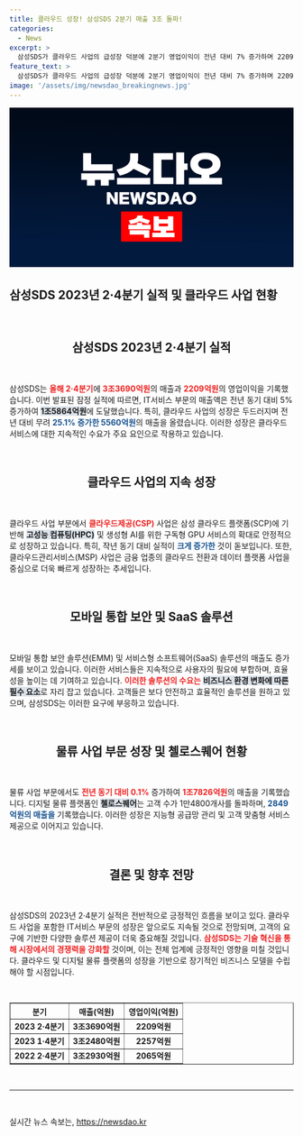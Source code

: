 ```yaml
---
title: 클라우드 성장! 삼성SDS 2분기 매출 3조 돌파!
categories:
  - News
excerpt: >
  삼성SDS가 클라우드 사업의 급성장 덕분에 2분기 영업이익이 전년 대비 7% 증가하며 2209억원을 기록했습니다. 특히 클라우드 매출은 25.1% 상승하며, 첼로스퀘어 가입사도 1만4800곳을 넘어서 눈길을 끌고 있습니다!
feature_text: >
  삼성SDS가 클라우드 사업의 급성장 덕분에 2분기 영업이익이 전년 대비 7% 증가하며 2209억원을 기록했습니다. 특히 클라우드 매출은 25.1% 상승하며, 첼로스퀘어 가입사도 1만4800곳을 넘어서 눈길을 끌고 있습니다!
image: '/assets/img/newsdao_breakingnews.jpg'
---
```


<p><img src="/assets/img/newsdao_breakingnews.jpg" alt="koreaapp 속보" /></p>

<h2 data-ke-size="size26">삼성SDS 2023년 2·4분기 실적 및 클라우드 사업 현황</h2>

<p data-ke-size="size16">&nbsp;</p>

<p><center>
    <h2>삼성SDS 2023년 2·4분기 실적</h2>
</center></p>

<p data-ke-size="size16">&nbsp;</p>

<p>삼성SDS는 <b><span style="color: #ee2323;">올해 2·4분기</span></b>에 <b><span style="color: #ee2323;">3조3690억원</span></b>의 매출과 <b><span style="color: #ee2323;">2209억원</span></b>의 영업이익을 기록했습니다. 이번 발표된 잠정 실적에 따르면, IT서비스 부문의 매출액은 전년 동기 대비 5% 증가하여 <b><span style="background-color: #21538527;">1조5864억원</span></b>에 도달했습니다. 특히, 클라우드 사업의 성장은 두드러지며 전년 대비 무려 <b><span style="color: #1a5490;">25.1% 증가한 5560억원</span></b>의 매출을 올렸습니다. 이러한 성장은 클라우드 서비스에 대한 지속적인 수요가 주요 요인으로 작용하고 있습니다.</p>

<p data-ke-size="size16">&nbsp;</p>

<p><center>
    <h2>클라우드 사업의 지속 성장</h2>
</center></p>

<p data-ke-size="size16">&nbsp;</p>

<p>클라우드 사업 부분에서 <b><span style="color: #ee2323;">클라우드제공(CSP)</span></b> 사업은 삼성 클라우드 플랫폼(SCP)에 기반해 <b><span style="background-color: #21538527;">고성능 컴퓨팅(HPC)</span></b> 및 생성형 AI를 위한 구독형 GPU 서비스의 확대로 안정적으로 성장하고 있습니다. 특히, 작년 동기 대비 실적이 <b><span style="color: #1a5490;">크게 증가한</span></b> 것이 돋보입니다. 또한, 클라우드관리서비스(MSP) 사업은 금융 업종의 클라우드 전환과 데이터 플랫폼 사업을 중심으로 더욱 빠르게 성장하는 추세입니다. </p>

<p data-ke-size="size16">&nbsp;</p>

<p><center>
    <h2>모바일 통합 보안 및 SaaS 솔루션</h2>
</center></p>

<p data-ke-size="size16">&nbsp;</p>

<p>모바일 통합 보안 솔루션(EMM) 및 서비스형 소프트웨어(SaaS) 솔루션의 매출도 증가세를 보이고 있습니다. 이러한 서비스들은 지속적으로 사용자의 필요에 부합하며, 효율성을 높이는 데 기여하고 있습니다. <b><span style="color: #ee2323;">이러한 솔루션의 수요는</span></b> <b><span style="background-color: #21538527;">비즈니스 환경 변화에 따른 필수 요소</span></b>로 자리 잡고 있습니다. 고객들은 보다 안전하고 효율적인 솔루션을 원하고 있으며, 삼성SDS는 이러한 요구에 부응하고 있습니다.</p>

<p data-ke-size="size16">&nbsp;</p>

<p><center>
    <h2>물류 사업 부문 성장 및 첼로스퀘어 현황</h2>
</center></p>

<p data-ke-size="size16">&nbsp;</p>

<p>물류 사업 부문에서도 <b><span style="color: #ee2323;">전년 동기 대비 0.1%</span></b> 증가하여 <b><span style="color: #ee2323;">1조7826억원</span></b>의 매출을 기록했습니다. 디지털 물류 플랫폼인 <b><span style="background-color: #21538527;">첼로스퀘어</span></b>는 고객 수가 1만4800개사를 돌파하며, <b><span style="color: #1a5490;">2849억원의 매출을</span></b> 기록했습니다. 이러한 성장은 지능형 공급망 관리 및 고객 맞춤형 서비스 제공으로 이어지고 있습니다.</p>

<p data-ke-size="size16">&nbsp;</p>

<p><center>
    <h2>결론 및 향후 전망</h2>
</center></p>

<p data-ke-size="size16">&nbsp;</p>

<p>삼성SDS의 2023년 2·4분기 실적은 전반적으로 긍정적인 흐름을 보이고 있다. 클라우드 사업을 포함한 IT서비스 부문의 성장은 앞으로도 지속될 것으로 전망되며, 고객의 요구에 기반한 다양한 솔루션 제공이 더욱 중요해질 것입니다. <b><span style="color: #ee2323;">삼성SDS는 기술 혁신을 통해 시장에서의 경쟁력을 강화할</span></b> 것이며, 이는 전체 업계에 긍정적인 영향을 미칠 것입니다. 클라우드 및 디지털 물류 플랫폼의 성장을 기반으로 장기적인 비즈니스 모델을 수립해야 할 시점입니다.</p>

<p data-ke-size="size16">&nbsp;</p>

<table border="1" style="width: 100%; text-align: center;">
    <tr>
        <th><b>분기</b></th>
        <th><b>매출(억원)</b></th>
        <th><b>영업이익(억원)</b></th>
    </tr>
    <tr>
        <td><b>2023 2·4분기</b></td>
        <td><b>3조3690억원</b></td>
        <td><b>2209억원</b></td>
    </tr>
    <tr>
        <td><b>2023 1·4분기</b></td>
        <td><b>3조2480억원</b></td>
        <td><b>2257억원</b></td>
    </tr>
    <tr>
        <td><b>2022 2·4분기</b></td>
        <td><b>3조2930억원</b></td>
        <td><b>2065억원</b></td>
    </tr>
</table>

<p data-ke-size="size16">&nbsp;</p>

<hr />

<p data-ke-size="size16">&nbsp;</p>
실시간 뉴스 속보는, <a href="https://newsdao.kr" rel="dofollow">https://newsdao.kr</a>


